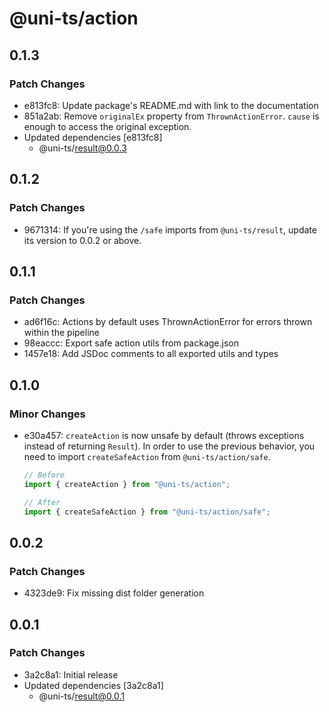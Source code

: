 # @uni-ts/action

## 0.1.3

### Patch Changes

- e813fc8: Update package's README.md with link to the documentation
- 851a2ab: Remove `originalEx` property from `ThrownActionError`. `cause` is enough to access the original exception.
- Updated dependencies [e813fc8]
  - @uni-ts/result@0.0.3

## 0.1.2

### Patch Changes

- 9671314: If you're using the `/safe` imports from `@uni-ts/result`, update its version to 0.0.2 or above.

## 0.1.1

### Patch Changes

- ad6f16c: Actions by default uses ThrownActionError for errors thrown within the pipeline
- 98eaccc: Export safe action utils from package.json
- 1457e18: Add JSDoc comments to all exported utils and types

## 0.1.0

### Minor Changes

- e30a457: `createAction` is now unsafe by default (throws exceptions instead of returning `Result`). In order to use the previous behavior, you need to import `createSafeAction` from `@uni-ts/action/safe`.

  ```typescript
  // Before
  import { createAction } from "@uni-ts/action";

  // After
  import { createSafeAction } from "@uni-ts/action/safe";
  ```

## 0.0.2

### Patch Changes

- 4323de9: Fix missing dist folder generation

## 0.0.1

### Patch Changes

- 3a2c8a1: Initial release
- Updated dependencies [3a2c8a1]
  - @uni-ts/result@0.0.1
